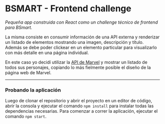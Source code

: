 # BSMART - Frontend challenge

*Pequeña app construida con React como un challenge técnico de frontend para BSmart.*

La misma consiste en consumir información de una API externa y renderizar un listado de elementos mostrando una imagen, descripción y título. Además se debe poder clickear en un elemento particular para visualizarlo con más detalle en una página individual. 

En este caso yo decidí utilizar la [API de Marvel](https://developer.marvel.com) y mostrar un listado de todos sus personajes, copiando lo más fielmente posible el diseño de la página web de Marvel.

___

### Probando la aplicación

Luego de clonar el repositorio y abrir el proyecto en un editor de código, abrir la consola y ejecutar el comando ```npm install``` para instalar todas las dependencias necesarias. Para comenzar a correr la aplicación, ejecutar el comando ```npm start```.
